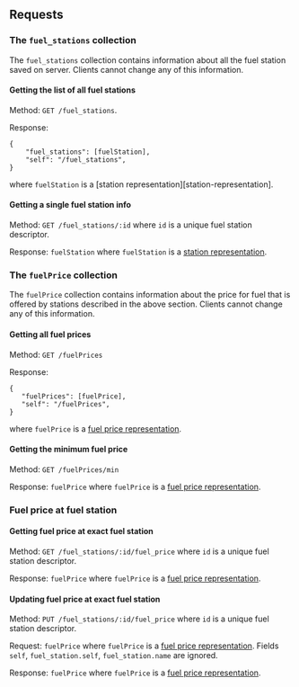 ## Requests

### The `fuel_stations` collection

The `fuel_stations` collection contains information about all the fuel station saved on server. Clients cannot change any of this information.

#### Getting the list of all fuel stations

Method: `GET /fuel_stations`.

Response:

```{json}
{
    "fuel_stations": [fuelStation],
    "self": "/fuel_stations",
}
```

where `fuelStation` is a [station representation][station-representation].

#### Getting a single fuel station info

Method: `GET /fuel_stations/:id` where `id` is a unique fuel station descriptor.

Response: `fuelStation` where `fuelStation` is a [station representation][station-representatio].

### The `fuelPrice` collection

The `fuelPrice` collection contains information about the price for fuel that is offered by stations described in the above section. Clients cannot change any of this information.

#### Getting all fuel prices

Method: `GET /fuelPrices`

Response:

```{json}
{
   "fuelPrices": [fuelPrice],
   "self": "/fuelPrices",
}
```

where `fuelPrice` is a [fuel price representation][fuel-price-representation].

#### Getting the minimum fuel price

Method: `GET /fuelPrices/min`

Response: `fuelPrice` where `fuelPrice` is a [fuel price representation][fuel-price-representation].

### Fuel price at fuel station

#### Getting fuel price at exact fuel station

Method: `GET /fuel_stations/:id/fuel_price` where `id` is a unique fuel station descriptor.

Response: `fuelPrice` where `fuelPrice` is a [fuel price representation][fuel-price-representation].

#### Updating fuel price at exact fuel station

Method: `PUT /fuel_stations/:id/fuel_price` where `id` is a unique fuel station descriptor.

Request: `fuelPrice` where `fuelPrice` is a [fuel price representation][fuel-price-representation]. Fields `self`, `fuel_station.self`, `fuel_station.name` are ignored.

Response: `fuelPrice` where `fuelPrice` is a [fuel price representation][fuel-price-representation].

[station-representatio]: representations.md#Fuel-station
[fuel-price-representation]: representations.md#Fuel-buy-price
